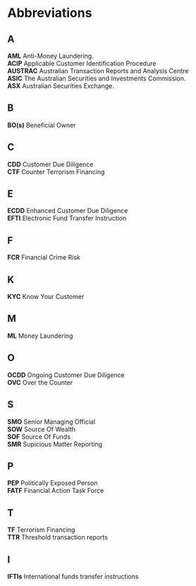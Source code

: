 # Abbreviations 
## A
**AML** Anti-Money Laundering.  
**ACIP** Applicable Customer Identification Procedure  
**AUSTRAC** Australian Transaction Reports and Analysis Centre  
**ASIC** The Australian Securities and Investments Commission.  
**ASX** Australian Securities Exchange.  

## B
**BO(s)** Beneficial Owner

## C
**CDD** Customer Due Diligence  
**CTF** Counter Terrorism Financing  

## E
**ECDD** Enhanced Customer Due Diligence  
**EFTI** Electronic Fund Transfer Instruction

## F
**FCR** Financial Crime Risk  

## K
**KYC** Know Your Customer  

## M
**ML** Money Laundering  

## O
**OCDD** Ongoing Customer Due Diligence  
**OVC** Over the Counter  


## S
**SMO** Senior Managing Official  
**SOW** Source Of Wealth  
**SOF** Source Of Funds  
**SMR** Supicious Matter Reporting  

## P
**PEP** Politically Exposed Person  
**FATF** Financial Action Task Force  

## T
**TF**  Terrorism Financing  
**TTR** Threshold transaction reports

## I
**IFTIs** International funds transfer instructions
